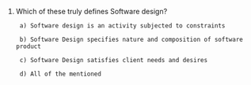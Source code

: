 1. Which of these truly defines Software design?

		a) Software design is an activity subjected to constraints

		b) Software Design specifies nature and composition of software product

		c) Software Design satisfies client needs and desires

		d) All of the mentioned
